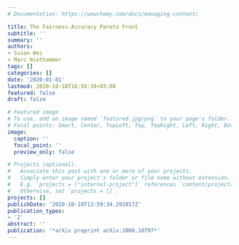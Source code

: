 ```yaml
---
# Documentation: https://wowchemy.com/docs/managing-content/

title: The Fairness-Accuracy Pareto Front
subtitle: ''
summary: ''
authors:
- Susan Wei
- Marc Niethammer
tags: []
categories: []
date: '2020-01-01'
lastmod: 2020-10-18T16:59:34+03:00
featured: false
draft: false

# Featured image
# To use, add an image named `featured.jpg/png` to your page's folder.
# Focal points: Smart, Center, TopLeft, Top, TopRight, Left, Right, BottomLeft, Bottom, BottomRight.
image:
  caption: ''
  focal_point: ''
  preview_only: false

# Projects (optional).
#   Associate this post with one or more of your projects.
#   Simply enter your project's folder or file name without extension.
#   E.g. `projects = ["internal-project"]` references `content/project/deep-learning/index.md`.
#   Otherwise, set `projects = []`.
projects: []
publishDate: '2020-10-18T13:59:34.291017Z'
publication_types:
- '2'
abstract: ''
publication: '*arXiv preprint arXiv:2008.10797*'
---
```

